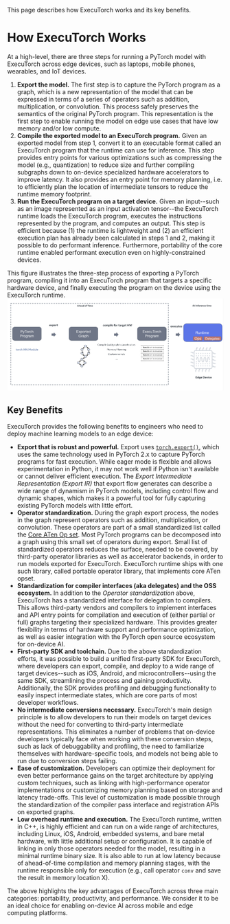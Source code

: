 This page describes how ExecuTorch works and its key benefits.

# How ExecuTorch Works

At a high-level, there are three steps for running a PyTorch model with ExecuTorch across edge devices, such as laptops, mobile phones, wearables, and IoT devices.

1. **Export the model.** The first step is to capture the PyTorch program as a graph, which is a new representation of the model that can be expressed in terms of a series of operators such as addition, multiplication, or convolution. This process safely preserves the semantics of the original PyTorch program. This representation is the first step to enable running the model on edge use cases that have low memory and/or low compute.
1. **Compile the exported model to an ExecuTorch program.** Given an exported model from step 1, convert it to an executable format called an ExecuTorch program that the runtime can use for inference. This step provides entry points for various optimizations such as compressing the model (e.g., quantization) to reduce size and further compiling subgraphs down to on-device specialized hardware accelerators to improve latency. It also provides an entry point for memory planning, i.e. to efficiently plan the location of intermediate tensors to reduce the runtime memory footprint.
1. **Run the ExecuTorch program on a target device.** Given an input--such as an image represented as an input activation tensor--the ExecuTorch runtime loads the ExecuTorch program, executes the instructions represented by the program, and computes an output. This step is efficient because (1) the runtime is lightweight and (2) an efficient execution plan has already been calculated in steps 1 and 2, making it possible to do performant inference. Furthermore, portability of the core runtime enabled performant execution even on highly-constrained devices.

This figure illustrates the three-step process of exporting a PyTorch program, compiling it into an ExecuTorch program that targets a specific hardware device, and finally executing the program on the device using the ExecuTorch runtime.
![name](_static/img/how-executorch-works-high-level.png)

## Key Benefits

ExecuTorch provides the following benefits to engineers who need to deploy machine learning models to an edge device:

* **Export that is robust and powerful.** Export uses [`torch.export()`](https://pytorch.org/docs/main/export.html), which uses the same technology used in PyTorch 2.x to capture PyTorch programs for fast execution. While eager mode is flexible and allows experimentation in Python, it may not work well if Python isn't available or cannot deliver efficient execution. The _Export Intermediate Representation (Export IR)_ that export flow generates can describe a wide range of dynamism in PyTorch models, including control flow and dynamic shapes, which makes it a powerful tool for fully capturing existing PyTorch models with little effort.
* **Operator standardization.** During the graph export process, the nodes in the graph represent operators such as addition, multiplication, or convolution. These operators are part of a small standardized list called the [Core ATen Op set](https://pytorch.org/docs/main/torch.compiler_ir.html#core-aten-ir). Most PyTorch programs can be decomposed into a graph using this small set of operators during export. Small list of standardized operators reduces the surface, needed to be covered, by third-party operator libraries as well as accelerator backends, in order to run models exported for ExecuTorch. ExecuTorch runtime ships with one such library, called portable operator library, that implements core ATen opset.
* **Standardization for compiler interfaces (aka delegates) and the OSS ecosystem.** In addition to the _Operator standardization_ above, ExecuTorch has a standardized interface for delegation to compilers. This allows third-party vendors and compilers to implement interfaces and API entry points for compilation and execution of (either partial or full) graphs targeting their specialized hardware. This provides greater flexibility in terms of hardware support and performance optimization, as well as easier integration with the PyTorch open source ecosystem for on-device AI.
* **First-party SDK and toolchain.** Due to the above standardization efforts, it was possible to build a unified first-party SDK for ExecuTorch, where developers can export, compile, and deploy to a wide range of target devices--such as iOS, Android, and microcontrollers--using the same SDK, streamlining the process and gaining productivity. Additionally, the SDK provides profiling and debugging functionality to easily inspect intermediate states, which are core parts of most developer workflows.
* **No intermediate conversions necessary.** ExecuTorch's main design principle is to allow developers to run their models on target devices without the need for converting to third-party intermediate representations. This eliminates a number of problems that on-device developers typically face when working with these conversion steps, such as lack of debuggability and profiling, the need to familiarize themselves with hardware-specific tools, and models not being able to run due to conversion steps failing.
* **Ease of customization.** Developers can optimize their deployment for even better performance gains on the target architecture by applying custom techniques, such as linking with high-performance operator implementations or customizing memory planning based on storage and latency trade-offs. This level of customization is made possible through the standardization of the compiler pass interface and registration APIs on exported graphs.
* **Low overhead runtime and execution.** The ExecuTorch runtime, written in C++, is highly efficient and can run on a wide range of architectures, including Linux, iOS, Android, embedded systems, and bare metal hardware, with little additional setup or configuration. It is capable of linking in only those operators needed for the model, resulting in a minimal runtime binary size. It is also able to run at low latency because of ahead-of-time compilation and memory planning stages, with the runtime responsible only for execution (e.g., call operator `conv` and save the result in memory location X).

The above highlights the key advantages of ExecuTorch across three main categories: portability, productivity, and performance. We consider it to be an ideal choice for enabling on-device AI across mobile and edge computing platforms.

